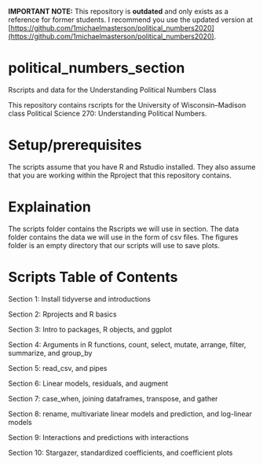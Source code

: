 **IMPORTANT NOTE:** This repository is **outdated** and only exists as a reference for former students. I recommend you use the updated version at [https://github.com/1michaelmasterson/political_numbers2020](https://github.com/1michaelmasterson/political_numbers2020).

# political_numbers_section
Rscripts and data for the Understanding Political Numbers Class

This repository contains rscripts for the University of Wisconsin–Madison class Political Science 270: Understanding Political Numbers.

# Setup/prerequisites
The scripts assume that you have R and Rstudio installed. They also assume that you are working within the Rproject that this repository contains.

# Explaination
The scripts folder contains the Rscripts we will use in section. The data folder contains the data we will use in the form of csv files. The figures folder is an empty directory that our scripts will use to save plots.

# Scripts Table of Contents

Section 1: Install tidyverse and introductions

Section 2: Rprojects and R basics

Section 3: Intro to packages, R objects, and ggplot

Section 4: Arguments in R functions, count, select, mutate, arrange, filter, summarize, and group_by

Section 5: read_csv, and pipes

Section 6: Linear models, residuals, and augment

Section 7: case_when, joining dataframes, transpose, and gather

Section 8: rename, multivariate linear models and prediction, and log-linear models

Section 9: Interactions and predictions with interactions

Section 10: Stargazer, standardized coefficients, and coefficient plots
